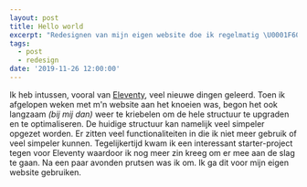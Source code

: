 ```yaml
---
layout: post
title: Hello world
excerpt: "Redesignen van mijn eigen website doe ik regelmatig \U0001F601. Het gaat me dan eigenlijk niet eens om het resultaat. Het proces om met nieuwe technieken te experimenteren is leuk en leerzaam. In april heb ik mijn website overgezet naar Netlify en gebruik ik <a href=\"https://www.11ty.io/\">Eleventy</a> als static site generator. <strong>Dit werkt super!</strong>"
tags:
  - post
  - redesign
date: '2019-11-26 12:00:00'
---
```

Ik heb intussen, vooral van [Eleventy](https://www.11ty.io/), veel nieuwe dingen geleerd. Toen ik afgelopen weken met m'n website aan het knoeien was, begon het ook langzaam _(bij mij dan)_ weer te kriebelen om de hele structuur te upgraden en te optimaliseren. De huidige structuur kan namelijk veel simpeler opgezet worden. Er zitten veel functionaliteiten in die ik niet meer gebruik of veel simpeler kunnen. Tegelijkertijd kwam ik een interessant starter-project tegen voor Eleventy waardoor ik nog meer zin kreeg om er mee aan de slag te gaan. Na een paar avonden prutsen was ik om. Ik ga dit voor mijn eigen website gebruiken.
